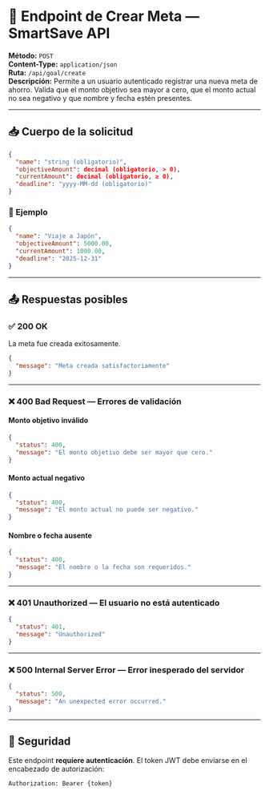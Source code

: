 # 📘 Endpoint de Crear Meta — SmartSave API

**Método:** `POST`  
**Content-Type:** `application/json`  
**Ruta:** `/api/goal/create`  
**Descripción:** Permite a un usuario autenticado registrar una nueva meta de ahorro. Valida que el monto objetivo sea mayor a cero, que el monto actual no sea negativo y que nombre y fecha estén presentes.

---

## 📥 Cuerpo de la solicitud

```json
{
  "name": "string (obligatorio)",
  "objectiveAmount": decimal (obligatorio, > 0),
  "currentAmount": decimal (obligatorio, ≥ 0),
  "deadline": "yyyy-MM-dd (obligatorio)"
}
```

### 📄 Ejemplo

```json
{
  "name": "Viaje a Japón",
  "objectiveAmount": 5000.00,
  "currentAmount": 1000.00,
  "deadline": "2025-12-31"
}
```

---

## 📤 Respuestas posibles

### ✅ 200 OK  
La meta fue creada exitosamente.

```json
{
  "message": "Meta creada satisfactoriamente"
}
```

---

### ❌ 400 Bad Request — Errores de validación

#### Monto objetivo inválido

```json
{
  "status": 400,
  "message": "El monto objetivo debe ser mayor que cero."
}
```

#### Monto actual negativo

```json
{
  "status": 400,
  "message": "El monto actual no puede ser negativo."
}
```

#### Nombre o fecha ausente

```json
{
  "status": 400,
  "message": "El nombre o la fecha son requeridos."
}
```

---

### ❌ 401 Unauthorized — El usuario no está autenticado

```json
{
  "status": 401,
  "message": "Unauthorized"
}
```

---

### ❌ 500 Internal Server Error — Error inesperado del servidor

```json
{
  "status": 500,
  "message": "An unexpected error occurred."
}
```

---

## 🔐 Seguridad

Este endpoint **requiere autenticación**. El token JWT debe enviarse en el encabezado de autorización:

```
Authorization: Bearer {token}
```
